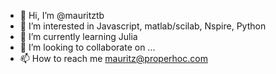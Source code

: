 - 👋 Hi, I’m @mauritztb
- 👀 I’m interested in Javascript, matlab/scilab, Nspire, Python
- 🌱 I’m currently learning Julia
- 💞️ I’m looking to collaborate on ...
- 📫 How to reach me mauritz@properhoc.com

<!---
mauritztb/mauritztb is a ✨ special ✨ repository because its `README.md` (this file) appears on your GitHub profile.
You can click the Preview link to take a look at your changes.
--->
